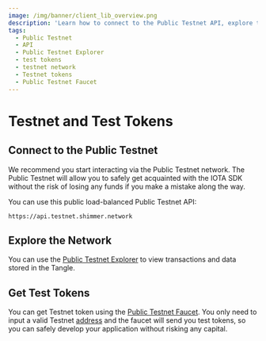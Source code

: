 ```yaml
---
image: /img/banner/client_lib_overview.png
description: 'Learn how to connect to the Public Testnet API, explore the network using the Public Testnet Explorer, and obtain test tokens through the Public Testnet Faucet for testing value-based transactions.'
tags:
  - Public Testnet
  - API
  - Public Testnet Explorer
  - test tokens
  - testnet network
  - Testnet tokens
  - Public Testnet Faucet
---
```


# Testnet and Test Tokens

## Connect to the Public Testnet

We recommend you start interacting via the Public Testnet network. The Public Testnet will allow you to safely get
acquainted with the IOTA SDK without the risk of losing any funds if you make a mistake along the way.

You can use this public load-balanced Public Testnet API:

```plaintext
https://api.testnet.shimmer.network
```

## Explore the Network

You can use the [Public Testnet Explorer](https://explorer.shimmer.network/testnet) to view transactions and data stored
in the Tangle.

## Get Test Tokens

You can get Testnet token using the [Public Testnet Faucet](https://faucet.testnet.shimmer.network).
You only need to input a valid Testnet [address](accounts-and-addresses.md) and the faucet will send you test tokens,
so you can safely develop your application without risking any capital.
